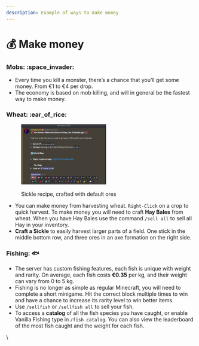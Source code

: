 ```yaml
---
description: Example of ways to make money
---
```


# 💰 Make money

### Mobs: :space\_invader:

* Every time you kill a monster, there’s a chance that you’ll get some money. From €1 to €4 per drop.&#x20;
* The economy is based on mob killing, and will in general be the fastest way to make money.

### Wheat: :ear\_of\_rice:

<div align="left">

<figure><img src="../../../.gitbook/assets/image (90).png" alt="" width="227"><figcaption><p>Sickle recipe, crafted with default ores</p></figcaption></figure>

</div>

* You can make money from harvesting wheat. `Right-Click` on a crop to quick harvest. To make money you will need to craft **Hay Bales** from wheat. When you have Hay Bales use the command `/sell all` to sell all Hay in your inventory.
* **Craft a Sickle** to easily harvest larger parts of a field. One stick in the middle bottom row, and three ores in an axe formation on the right side.

### Fishing: :fish:

* The server has custom fishing features, each fish is unique with weight and rarity. On average, each fish costs **€0.35** per kg, and their weight can vary from 0 to 5 kg.&#x20;
* Fishing is no longer as simple as regular Minecraft, you will need to complete a short minigame. Hit the correct block multiple times to win and have a chance to increase its rarity level to win better items.
* Use `/sellfish` or `/sellfish all`  to sell your fish.
* To access a **catalog** of all the fish species you have caught, or enable Vanilla Fishing type in `/fish catalog`. You can also view the leaderboard of the most fish caught and the weight for each fish.

\
